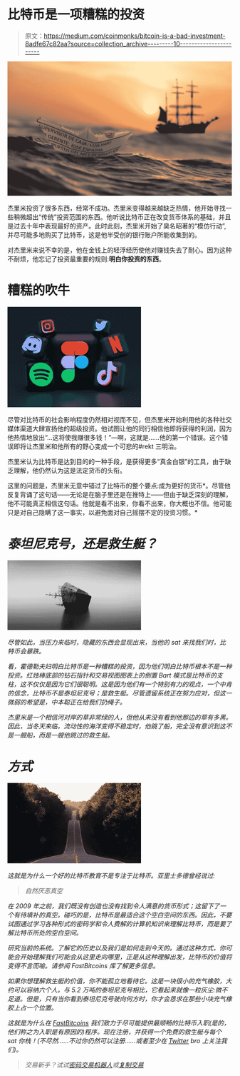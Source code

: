 # 比特币是一项糟糕的投资

> 原文：<https://medium.com/coinmonks/bitcoin-is-a-bad-investment-8adfe67c82aa?source=collection_archive---------10----------------------->

![](img/1bcab56a30e6a2ebde919fb988a7e478.png)

杰里米投资了很多东西，经常不成功。杰里米变得越来越缺乏热情，他开始寻找一些稍微超出“传统”投资范围的东西。他听说比特币正在改变货币体系的基础，并且是过去十年中表现最好的资产。此时此刻，杰里米开始了臭名昭著的“模仿行动”,并尽可能多地购买了比特币，这是他半受创的银行账户所能收集到的。

对杰里米来说不幸的是，他在金钱上的轻浮经历使他对赚钱失去了耐心。因为这种不耐烦，他忘记了投资最重要的规则:**明白你投资的东西**。

# 糟糕的吹牛

![](img/71113c99483b5ce726d677d4ddde0bef.png)

尽管对比特币的社会影响程度仍然相对视而不见，但杰里米开始利用他的各种社交媒体渠道大肆宣扬他的超级投资。他试图让他的同行相信他即将获得的利润，因为他热情地放出“…这将使我赚很多钱！”—啊，这就是……他的第一个错误。这个错误即将让杰里米和他所有的野心变成一个可悲的#rekt 三明治。

杰里米认为比特币是达到目的的一种手段，是获得更多“真金白银”的工具，由于缺乏理解，他仍然认为这是法定货币的头衔。

这里的问题是，杰里米无意中错过了比特币的整个要点:成为更好的货币*。尽管他反复背诵了这句话——无论是在脑子里还是在推特上——但由于缺乏深刻的理解，他不可能真正相信这句话。他就是看不出来，你看不出来，你大概也不信。他可能只是对自己隐瞒了这一事实，以避免面对自己摇摆不定的投资习惯。*

# *泰坦尼克号，还是救生艇？*

*![](img/5d94b8f6fc268dd4163a29fa728cb6fa.png)*

*尽管如此，当压力来临时，隐藏的东西会显现出来，当他的 sat 来找我们时，比特币会暴跌。*

*看，霍德勒夫妇明白比特币是一种糟糕的投资，因为他们明白比特币根本不是一种投资。红烛棒底部的钻石指针和交易视图图表上的倒置 Bart 模式是比特币的支柱，这不仅仅是因为它们很聪明。这是因为他们有一个特别有力的观点，一个中肯的信念，比特币不是泰坦尼克号；是救生艇。尽管遗留系统正在努力应对，但这一微弱的希望是，中本聪正在给我们扔绳子。*

*杰里米是一个相信河对岸的草非常绿的人，但他从来没有看到他那边的草有多黑。因此，当冬天来临，流动性的海洋变得不稳定时，他跳了船，完全没有意识到这不是一艘船，而是一艘他跳过的救生艇。*

# *方式*

*![](img/acf710cc71b3e79e9eedf866711dce97.png)*

*这就是为什么一个好的比特币教育不是专注于比特币。亚里士多德曾经说过:*

> *自然厌恶真空*

*在 2009 年之前，我们既没有创造也没有找到令人满意的货币形式；这留下了一个有待填补的真空。碰巧的是，比特币是最适合这个空白空间的东西。因此，不要试图通过学习各种形式的密码学和令人费解的计算机知识来理解比特币，而是要了解比特币所处的空白空间。*

*研究当前的系统。了解它的历史以及我们是如何走到今天的。通过这种方式，你可能会开始理解我们可能会从这里走向哪里，正是从这种理解出发，比特币的价值将变得不言而喻。请参阅 FastBitcoins 库了解更多信息。*

*如果你想理解救生艇的价值，你不能孤立地看待它。这是一块很小的充气橡胶，大约可以容纳六个人。与 5.2 万吨的泰坦尼克号相比，它看起来就像一粒灰尘:微不足道。但是，只有当你看到泰坦尼克号驶向何方时，你才会恳求在那些小块充气橡胶上占一个位置。*

*这就是为什么在 [FastBitcoins](http://fastbitcoins.com/) 我们致力于尽可能提供最顺畅的比特币入职(是的，他们称之为入职是有原因的)程序。现在注册，并获得一个免费的救生艇与每个 sat 你栈！(不尽然……不过你仍然可以注册……或者至少在 [Twitter](http://twitter.com/fastbitcoins) bro 上关注我们)。*

> *交易新手？试试[密码交易机器人](/coinmonks/crypto-trading-bot-c2ffce8acb2a)或[复制交易](/coinmonks/top-10-crypto-copy-trading-platforms-for-beginners-d0c37c7d698c)*